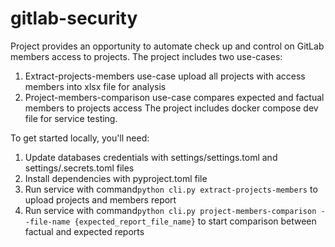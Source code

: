 # gitlab-security

Project provides an opportunity to automate check up and control on GitLab members access to projects. The project
includes two use-cases:
1. Extract-projects-members use-case upload all projects with access members into xlsx file for analysis
2. Project-members-comparison use-case compares expected and factual members to projects access
The project includes docker compose dev file for service testing.

To get started locally, you'll need:
1. Update databases credentials with settings/settings.toml and settings/.secrets.toml files
2. Install dependencies with pyproject.toml file
3. Run service with command`python cli.py extract-projects-members` to upload projects and members report
4. Run service with command`python cli.py project-members-comparison --file-name {expected_report_file_name}` to 
   start comparison between factual and expected reports
